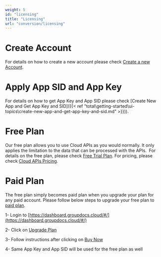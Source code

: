```yaml
---
weight: 5
id: "licensing"
title: "Licensing"
url: "conversion/licensing"
---
```







# Create Account #

For details on how to create a new account please check [Create a new Account](https://id.dynabic.com/login?signin#d17f6dcec8e3f28a660e2154af4dcbd1).

# Apply App SID and App Key #

For details on how to get App Key and App SID please check [Create New App and Get App Key and SID]({{< ref "total\getting-started\ui-topics\create-new-app-and-get-app-key-and-sid.md" >}})).

# Free Plan #

Our free plan allows you to use Cloud APIs as you would normally. It only applies the limitation to the data that can be processed with the APIs.  For details on the free plan, please check [Free Trial Plan](https://purchase.groupdocs.cloud/trial). For pricing, please check [Cloud APIs Pricing](https://purchase.groupdocs.cloud/pricing).

# Paid Plan #

The free plan simply becomes paid plan when you upgrade your plan for any paid account. Please follow below steps to upgrade your free plan to [paid plan](https://purchase.groupdocs.cloud/pricing).

1- Login to [https://dashboard.groupdocs.cloud/#/](https://dashboard.groupdocs.cloud/#/)

2- Click on [Upgrade Plan](https://dashboard.groupdocs.cloud/#/plan)

3- Follow instructions after clicking on [Buy Now](https://dashboard.groupdocs.cloud/#/plan/subscribe/320)

4- Same App Key and App SID will be used for the free plan as well